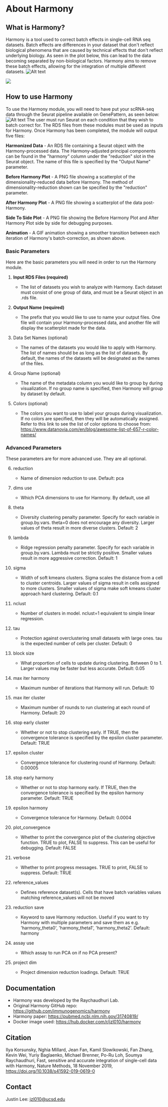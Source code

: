 # About Harmony

## What is Harmony?
Harmony is a tool used to correct batch effects in single-cell RNA seq datasets. Batch effects are differences in your dataset that don't reflect biological phenomena that are caused by technical effects that don't reflect underlying biology. As seen in the plot below, this can lead to the data becoming separated by non-biological factors. Harmony aims to remove these batch effects, allowing for the integration of multiple different datasets.
![Alt text](gpunit/outputs/SideToSidePlot.png?raw=true "Harmony")

![](https://github.com/genepattern/Harmony/blob/develop/gpunit/outputs/harmony.gif)
 
## How to use Harmony
To use the Harmony module, you will need to have put your scRNA-seq data through the Seurat pipeline available on GenePattern, as seen below:
![Alt text](docs/v1/harmonyworkflow.png)
The user must run Seurat on each condition that they wish to batch correct for. The RDS files from these modules must be used as inputs for Harmony. Once Harmony has been completed, the module will output five files:

**Harmonized Data** - An RDS file containing a Seurat object with the Harmony-processed data. The Harmony-adjusted principal components can be found in the "harmony" column under the "reduction" slot in the Seurat object. The name of this file is specified by the "Output Name" parameter.

**Before Harmony Plot** - A PNG file showing a scatterplot of the dimensionality-reduced data before Harmony. The method of dimensionality-reduction shown can be specified by the "reduction" parameter.

**After Harmony Plot** - A PNG file showing a scatterplot of the data post-Harmony.

**Side To Side Plot** - A PNG file showing the Before Harmony Plot and After Harmony Plot side by side for debugging purposes.

**Animation** - A GIF animation showing a smoother transition between each iteration of Harmony's batch-correction, as shown above.

### Basic Parameters
Here are the basic parameters you will need in order to run the Harmony module. <br>

  1. **Input RDS Files (required)**
     - The list of datasets you wish to analyze with Harmony. Each dataset must consist of one group of data, and must be a Seurat object in an .rds file.

  2. **Output Name (required)**
     - The prefix that you would like to use to name your output files. One file will contain your Harmony-processed data, and another file will display the scatterplot made for the data.
 
  3. Data Set Names (optional)
     - The names of the datasets you would like to apply with Harmony. The list of names should be as long as the list of datasets. By default, the names of the datasets will be designated as the names of the files.
  
  4. Group Name (optional)
     - The name of the metadata column you would like to group by during visualization. If no group name is specified, then Harmony will group by dataset by default.
    
  5. Colors (optional)
     - The colors you want to use to label your groups during visualization. If no colors are specified, then they will be automatically assigned. Refer to this link to see the list of color options to choose from: https://www.datanovia.com/en/blog/awesome-list-of-657-r-color-names/
    
### Advanced Parameters
These parameters are for more advanced use. They are all optional. <br>
  
  6. reduction <br>
      - Name of dimension reduction to use. Default: pca
  
  7. dims use
      - Which PCA dimensions to use for Harmony. By default, use all
    
  8. theta
      - Diversity clustering penalty parameter. Specify for each variable in group.by.vars. theta=0 does not encourage any diversity. Larger values of theta result in more diverse clusters. Default: 2
    
  9. lambda
      - Ridge regression penalty parameter. Specify for each variable in group.by.vars. Lambda must be strictly positive. Smaller values result in more aggressive correction. Default: 1
    
  10. sigma
      - Width of soft kmeans clusters. Sigma scales the distance from a cell to cluster centroids. Larger values of sigma result in cells assigned to more clusters. Smaller values of sigma make soft kmeans cluster approach hard clustering. Default: 0.1
    
  11. nclust
      - Number of clusters in model. nclust=1 equivalent to simple linear regression.
    
  12. tau
      - Protection against overclustering small datasets with large ones. tau is the expected number of cells per cluster. Default: 0
    
  13. block size
      - What proportion of cells to update during clustering. Between 0 to 1. Larger values may be faster but less accurate. Default: 0.05
    
  14. max iter harmony
      - Maximum number of iterations that Harmony will run. Default: 10
    
  15. max iter cluster
      - Maximum number of rounds to run clustering at each round of Harmony. Default: 20
    
  16. stop early cluster
      - Whether or not to stop clustering early. If TRUE, then the convergence tolerance is specified by the epsilon cluster parameter.  Default: TRUE
    
  17. epsilon cluster
      - Convergence tolerance for clustering round of Harmony. Default: 0.00005
    
  18. stop early harmony
      - Whether or not to stop harmony early. If TRUE, then the convergence tolerance is specified by the epsilon harmony parameter. Default: TRUE
    
  19. epsilon harmony
      - Convergence tolerance for Harmony. Default: 0.0004
    
  20. plot_convergence
      - Whether to print the convergence plot of the clustering objective function. TRUE to plot, FALSE to suppress. This can be useful for debugging. Default: FALSE
    
  21. verbose
      - Whether to print progress messages. TRUE to print, FALSE to suppress. Default: TRUE
    
  22. reference_values
      - Defines reference dataset(s). Cells that have batch variables values matching reference_values will not be moved
    
  23. reduction save
      - Keyword to save Harmony reduction. Useful if you want to try Harmony with multiple parameters and save them as e.g. 'harmony_theta0', 'harmony_theta1', 'harmony_theta2'. Default: harmony
    
  24. assay use
      - Which assay to run PCA on if no PCA present?
    
  25. project dim
      - Project dimension reduction loadings. Default: TRUE

## Documentation
  - Harmony was developed by the Raychaudhuri Lab.
  - Original Harmony GitHub repo: https://github.com/immunogenomics/harmony
  - Harmony paper: https://pubmed.ncbi.nlm.nih.gov/31740819/
  - Docker image used: https://hub.docker.com/r/jzl010/harmony

## Citation
  Ilya Korsunsky, Nghia Millard, Jean Fan, Kamil Slowikowski, Fan Zhang, Kevin Wei, Yuriy Baglaenko, Michael Brenner, Po-Ru Loh, Soumya Raychaudhuri, Fast, sensitive and accurate integration of single-cell data with Harmony, Nature Methods, 18 November 2019, https://doi.org/10.1038/s41592-019-0619-0

## Contact
  Justin Lee: jzl010@ucsd.edu
